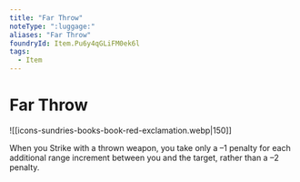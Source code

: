 ```yaml
---
title: "Far Throw"
noteType: ":luggage:"
aliases: "Far Throw"
foundryId: Item.Pu6y4qGLiFM0ek6l
tags:
  - Item
---
```


# Far Throw
![[icons-sundries-books-book-red-exclamation.webp|150]]

When you Strike with a thrown weapon, you take only a –1 penalty for each additional range increment between you and the target, rather than a –2 penalty.
